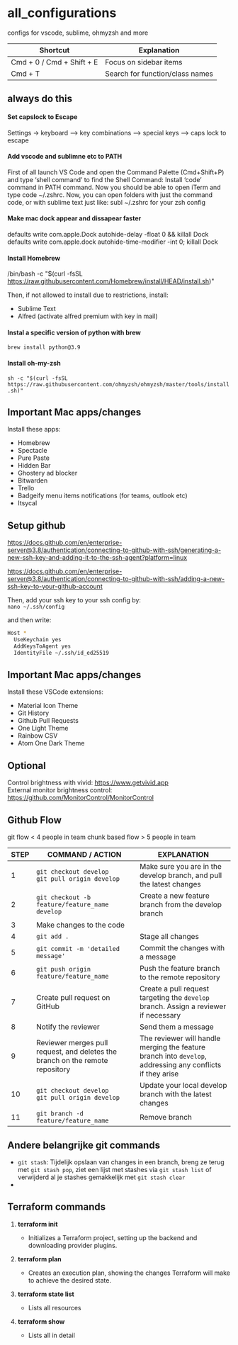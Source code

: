 # all_configurations
configs for vscode, sublime, ohmyzsh and more

| Shortcut | Explanation |
|----------|------------------|
| Cmd + 0 / Cmd + Shift + E  | Focus on sidebar items
| Cmd + T  | Search for function/class names


## always do this

#### Set capslock to Escape
Settings -> keyboard --> key combinations --> special keys --> caps lock to escape
#### Add vscode and sublimne etc to PATH 
First of all launch VS Code and open the Command Palette (Cmd+Shift+P) and type ‘shell command’ to find the Shell Command: Install ‘code’ command in PATH command. Now you should be able to open iTerm and type code ~/.zshrc.
Now, you can open folders with just the command code, or with sublime text just like: subl ~/.zshrc for your zsh config

#### Make mac dock appear and dissapear faster 
defaults write com.apple.Dock autohide-delay -float 0 && killall Dock  
defaults write com.apple.dock autohide-time-modifier -int 0; killall Dock

#### Install Homebrew
/bin/bash -c "$(curl -fsSL https://raw.githubusercontent.com/Homebrew/install/HEAD/install.sh)"

Then, if not allowed to install due to restrictions, install:

- Sublime Text
- Alfred (activate alfred premium with key in mail)

#### Instal a specific version of python with brew
`brew install python@3.9`  

#### Install oh-my-zsh
`sh -c "$(curl -fsSL https://raw.githubusercontent.com/ohmyzsh/ohmyzsh/master/tools/install.sh)"`  



## Important Mac apps/changes
Install these apps:
- Homebrew
- Spectacle
- Pure Paste
- Hidden Bar
- Ghostery ad blocker
- Bitwarden
- Trello
- Badgeify menu items notifications (for teams, outlook etc)
- Itsycal


## Setup github
https://docs.github.com/en/enterprise-server@3.8/authentication/connecting-to-github-with-ssh/generating-a-new-ssh-key-and-adding-it-to-the-ssh-agent?platform=linux  

https://docs.github.com/en/enterprise-server@3.8/authentication/connecting-to-github-with-ssh/adding-a-new-ssh-key-to-your-github-account  

Then, add your ssh key to your ssh config by:  
`nano ~/.ssh/config`  

and then write:  
```sh
Host *
  UseKeychain yes
  AddKeysToAgent yes
  IdentityFile ~/.ssh/id_ed25519
```

## Important Mac apps/changes
Install these VSCode extensions:
- Material Icon Theme
- Git History
- Github Pull Requests
- One Light Theme
- Rainbow CSV
- Atom One Dark Theme


## Optional
Control brightness with vivid: https://www.getvivid.app  
External monitor brightness control: https://github.com/MonitorControl/MonitorControl  

## Github Flow

git flow < 4 people in team 
chunk based flow > 5 people in team 

| STEP | COMMAND / ACTION | EXPLANATION |
|------|------------------|-------------|
| 1    | `git checkout develop`<br>`git pull origin develop` | Make sure you are in the develop branch, and pull the latest changes |
| 2    | `git checkout -b feature/feature_name develop` | Create a new feature branch from the develop branch |
| 3    | Make changes to the code | |
| 4    | `git add .` | Stage all changes |
| 5    | `git commit -m 'detailed message'` | Commit the changes with a message |
| 6    | `git push origin feature/feature_name` | Push the feature branch to the remote repository |
| 7    | Create pull request on GitHub | Create a pull request targeting the `develop` branch. Assign a reviewer if necessary |
| 8    | Notify the reviewer | Send them a message |
| 9    | Reviewer merges pull request, and deletes the branch on the remote repository | The reviewer will handle merging the feature branch into `develop`, addressing any conflicts if they arise |
| 10   | `git checkout develop`<br>`git pull origin develop` | Update your local develop branch with the latest changes |
| 11   | `git branch -d feature/feature_name` | Remove branch  |


## Andere belangrijke git commands

- `git stash`: Tijdelijk opslaan van changes in een branch, breng ze terug met `git stash pop`, ziet een lijst met stashes via `git stash list` of verwijderd al je stashes gemakkelijk met `git stash clear`
- 


## Terraform commands
1. **terraform init**
   - Initializes a Terraform project, setting up the backend and downloading provider plugins.

2. **terraform plan**
   - Creates an execution plan, showing the changes Terraform will make to achieve the desired state.

3. **terraform state list**
   - Lists all resources
4. **terraform show**
   - Lists all in detail
